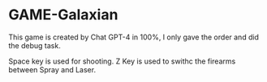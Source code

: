 # GAME-Galaxian
This game is created by Chat GPT-4 in 100%, I only gave the order and did the debug task. 

Space key is used for shooting.
Z Key is used to swithc the firearms between Spray and Laser.
